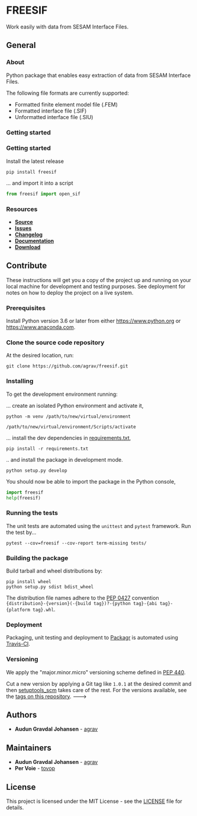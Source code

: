 # FREESIF

Work easily with data from SESAM Interface Files.

## General

### About

Python package that enables easy extraction of data from SESAM Interface Files.

The following file formats are currently supported:

- Formatted finite element model file (.FEM)
- Formatted interface file (.SIF)
- Unformatted interface file (.SIU)

### Getting started

### Getting started

Install the latest release

```console
pip install freesif
```

... and import it into a script

```python
from freesif import open_sif
```

### Resources

* [**Source**](https://github.com/agrav/freesif)
* [**Issues**](https://github.com/agrav/freesif/issues)
* [**Changelog**](https://github.com/agrav/freesif/releases)
* [**Documentation**](https://github.com/agrav/freesif/blob/master/README.md)
* [**Download**](https://pypi.org/project/freesif/)

## Contribute

These instructions will get you a copy of the project up and running on your local machine for development and testing
purposes. See deployment for notes on how to deploy the project on a live system.

### Prerequisites

Install Python version 3.6 or later from either https://www.python.org or https://www.anaconda.com.

### Clone the source code repository

At the desired location, run:

```git clone https://github.com/agrav/freesif.git```

### Installing

To get the development environment running:

... create an isolated Python environment and activate it,

```console
python -m venv /path/to/new/virtual/environment

/path/to/new/virtual/environment/Scripts/activate
```

... install the dev dependencies in [requirements.txt](requirements.txt),

```console
pip install -r requirements.txt
```

.. and install the package in development mode.

```console
python setup.py develop
```

You should now be able to import the package in the Python console,

```python
import freesif
help(freesif)
```

### Running the tests

The unit tests are automated using the `unittest` and `pytest` framework. Run the test by...

```console
pytest --cov=freesif --cov-report term-missing tests/
```

### Building the package

Build tarball and wheel distributions by:

```console
pip install wheel
python setup.py sdist bdist_wheel
```

The distribution file names adhere to the [PEP 0427](https://www.python.org/dev/peps/pep-0427/#file-name-convention)
convention `{distribution}-{version}(-{build tag})?-{python tag}-{abi tag}-{platform tag}.whl`.

<!---
### Building the documentation

The html documentation is build using [Sphinx](http://www.sphinx-doc.org/en/master)

```console
sphinx-build -b html docs\source docs\_build
```
--->

### Deployment
Packaging, unit testing and deployment to [Packagr](https://app.packagr.app) is automated using
[Travis-CI](https://travis-ci.com).

### Versioning

We apply the "major.minor.micro" versioning scheme defined in [PEP 440](https://www.python.org/dev/peps/pep-0440/).

Cut a new version by applying a Git tag like `1.0.1` at the desired commit and then
[setuptools_scm](https://github.com/pypa/setuptools_scm/#setup-py-usage) takes care of the rest. For the versions
available, see the [tags on this repository](https://github.com/agrav/freesif/tags).
--->

## Authors

* **Audun Gravdal Johansen** - [agrav](https://github.com/agrav)

## Maintainers

* **Audun Gravdal Johansen** - [agrav](https://github.com/agrav)
* **Per Voie** - [tovop](https://github.com/tovop)

## License

This project is licensed under the MIT License - see the [LICENSE](LICENSE) file for details.

